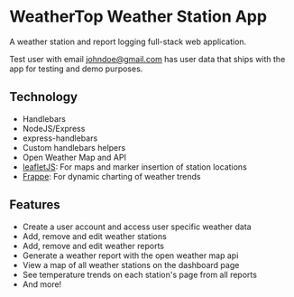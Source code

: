 # WeatherTop Weather Station App

A weather station and report logging full-stack web application.

Test user with email johndoe@gmail.com has user data that ships with the app for testing and demo purposes.

## Technology

- Handlebars
- NodeJS/Express
- express-handlebars
- Custom handlebars helpers
- Open Weather Map and API
- [leafletJS](https://leafletjs.com/): For maps and marker insertion of station locations
- [Frappe](https://frappe.io/): For dynamic charting of weather trends

## Features

- Create a user account and access user specific weather data
- Add, remove and edit weather stations
- Add, remove and edit weather reports
- Generate a weather report with the open weather map api
- View a map of all weather stations on the dashboard page
- See temperature trends on each station's page from all reports
- And more!